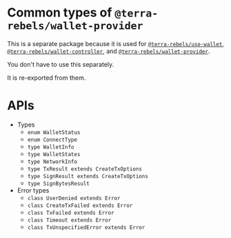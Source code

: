 # Common types of `@terra-rebels/wallet-provider`

This is a separate package because it is used for [`@terra-rebels/use-wallet`](https://www.npmjs.com/package/@terra-rebels/use-wallet), [`@terra-rebels/wallet-controller`](https://www.npmjs.com/package/@terra-rebels/wallet-controller), and [`@terra-rebels/wallet-provider`](https://www.npmjs.com/package/@terra-rebels/wallet-provider).

You don't have to use this separately.

It is re-exported from them.

# APIs

- Types
  - `enum WalletStatus`
  - `enum ConnectType`
  - `type WalletInfo`
  - `type WalletStates`
  - `type NetworkInfo`
  - `type TxResult extends CreateTxOptions`
  - `type SignResult extends CreateTxOptions`
  - `type SignBytesResult`
- Error types
  - `class UserDenied extends Error`
  - `class CreateTxFailed extends Error`
  - `class TxFailed extends Error`
  - `class Timeout extends Error`
  - `class TxUnspecifiedError extends Error`
